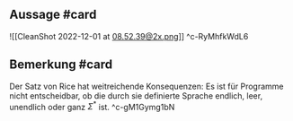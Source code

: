 ## Aussage #card 
![[CleanShot 2022-12-01 at 08.52.39@2x.png]]
^c-RyMhfkWdL6

## Bemerkung #card 
Der Satz von Rice hat weitreichende Konsequenzen:
Es ist für Programme nicht entscheidbar, ob die durch sie definierte Sprache endlich, leer, unendlich oder ganz $\Sigma^*$ ist.
^c-gM1Gymg1bN
